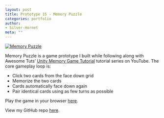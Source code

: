 ```yaml
---
layout: post
title: Prototype 15 - Memory Puzzle
categories: portfolio
author:
- Silver-Hornet
meta: ""
---
```


[![Memory Puzzle]({{site.url}}/memory-puzzle.png)](https://play.unity.com/mg/other/awesome-tuts-memory-puzzle)

Memory Puzzle is a game prototype I built while following along with Awesome Tuts’ [Unity Memory Game Tutorial](https://www.youtube.com/watch?v=qaCjBh7bWz0&list=PLZhNP5qJ2IA2DA4bzDyxFMs8yogVQSrjW&index=1) tutorial series on YouTube. The core gameplay loop is:

- Click two cards from the face down grid
- Memorize the two cards
- Cards automatically face down again
- Pair identical cards using as few turns as possible

Play the game in your browser [here](https://play.unity.com/mg/other/awesome-tuts-memory-puzzle).

View my GitHub repo [here](https://github.com/silver-hornet/awesome-tuts-memory-puzzle).